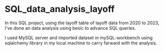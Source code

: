 # SQL_data_analysis_layoff
In this SQL project, using the layoff table of layoff data from 2020 to 2023, I've done an data analysis using besic to advance SQL queries.

I used MySQL server and imported dataset in mySQL-workbench using sqlalchemy library in my local machine to carry farward with the analysis.
